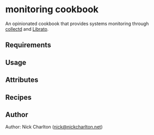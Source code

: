# monitoring cookbook

An opinionated cookbook that provides systems monitoring through [collectd][] and
[Librato][].

## Requirements

## Usage

## Attributes

## Recipes

## Author

Author: Nick Charlton (<nick@nickcharlton.net>)

[collectd]: http://collectd.org/
[Librato]: https://metrics.librato.com/

